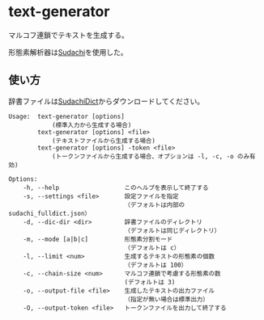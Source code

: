 # text-generator

マルコフ連鎖でテキストを生成する。

形態素解析器は[Sudachi](https://github.com/WorksApplications/Sudachi)を使用した。

## 使い方

辞書ファイルは[SudachiDict](https://github.com/WorksApplications/SudachiDict)からダウンロードしてください。

```text 
Usage:  text-generator [options]
            (標準入力から生成する場合)
        text-generator [options] <file>
            (テキストファイルから生成する場合)
        text-generator [options] -token <file>
            (トークンファイルから生成する場合、オプションは -l, -c, -o のみ有効)

Options:
    -h, --help                  このヘルプを表示して終了する
    -s, --settings <file>       設定ファイルを指定
                                （デフォルトは内部の sudachi_fulldict.json）
    -d, --dic-dir <dir>         辞書ファイルのディレクトリ
                                （デフォルトは同じディレクトリ）
    -m, --mode [a|b|c]          形態素分割モード
                                （デフォルトは c）
    -l, --limit <num>           生成するテキストの形態素の個数
                                （デフォルトは 100）
    -c, --chain-size <num>      マルコフ連鎖で考慮する形態素の数
                                (デフォルトは 3)
    -o, --output-file <file>    生成したテキストの出力ファイル
                                （指定が無い場合は標準出力）
    -O, --output-token <file>   トークンファイルを出力して終了する
```
